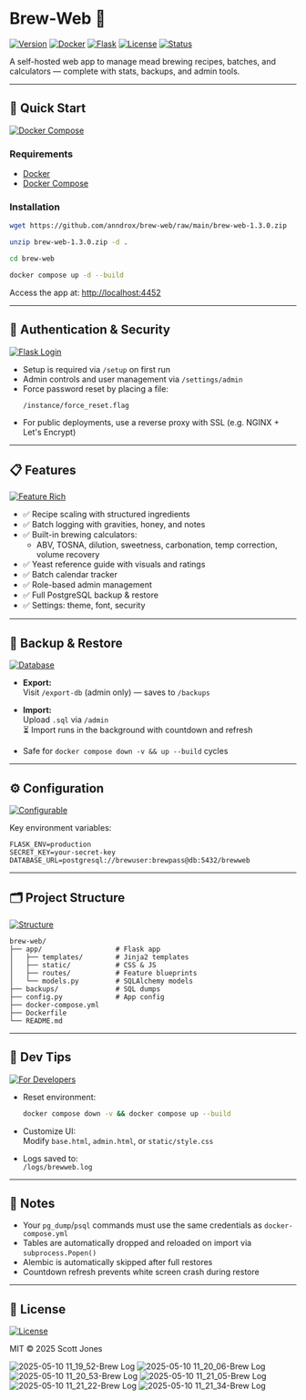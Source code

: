 # Brew-Web 🍯

[![Version](https://img.shields.io/badge/version-v1.3.0-blue)](#)
[![Docker](https://img.shields.io/badge/built%20with-Docker-blue)](#)
[![Flask](https://img.shields.io/badge/framework-Flask-yellow)](#)
[![License](https://img.shields.io/badge/license-MIT-green)](#)
[![Status](https://img.shields.io/badge/status-stable-brightgreen)](#)

A self-hosted web app to manage mead brewing recipes, batches, and calculators — complete with stats, backups, and admin tools.

---

## 🚀 Quick Start

[![Docker Compose](https://img.shields.io/badge/Setup-Docker%20Compose-informational)](#)

### Requirements

- [Docker](https://docs.docker.com/get-docker/)
- [Docker Compose](https://docs.docker.com/compose/)

### Installation

```bash
wget https://github.com/anndrox/brew-web/raw/main/brew-web-1.3.0.zip

unzip brew-web-1.3.0.zip -d .

cd brew-web

docker compose up -d --build
```

Access the app at: [http://localhost:4452](http://localhost:4452)

---

## 🔐 Authentication & Security

[![Flask Login](https://img.shields.io/badge/Security-Login%20Required-red)](#)

- Setup is required via `/setup` on first run
- Admin controls and user management via `/settings/admin`
- Force password reset by placing a file:
  ```
  /instance/force_reset.flag
  ```
- For public deployments, use a reverse proxy with SSL (e.g. NGINX + Let's Encrypt)

---

## 📋 Features

[![Feature Rich](https://img.shields.io/badge/Brew%20Tracking-Recipes%2C%20Batches%2C%20ABV-lightgrey)](#)

- ✅ Recipe scaling with structured ingredients
- ✅ Batch logging with gravities, honey, and notes
- ✅ Built-in brewing calculators:
  - ABV, TOSNA, dilution, sweetness, carbonation, temp correction, volume recovery
- ✅ Yeast reference guide with visuals and ratings
- ✅ Batch calendar tracker
- ✅ Role-based admin management
- ✅ Full PostgreSQL backup & restore
- ✅ Settings: theme, font, security

---

## 💾 Backup & Restore

[![Database](https://img.shields.io/badge/PostgreSQL-Export%2FImport-success)](#)

- **Export:**  
  Visit `/export-db` (admin only) — saves to `/backups`

- **Import:**  
  Upload `.sql` via `/admin`  
  ⏳ Import runs in the background with countdown and refresh

- Safe for `docker compose down -v && up --build` cycles

---

## ⚙️ Configuration

[![Configurable](https://img.shields.io/badge/Customizable-.env%20%7C%20config.py-yellow)](#)

Key environment variables:

```env
FLASK_ENV=production
SECRET_KEY=your-secret-key
DATABASE_URL=postgresql://brewuser:brewpass@db:5432/brewweb
```

---

## 🗂 Project Structure

[![Structure](https://img.shields.io/badge/Folder%20Layout-Described-lightgrey)](#)

```
brew-web/
├── app/                  # Flask app
│   ├── templates/        # Jinja2 templates
│   ├── static/           # CSS & JS
│   ├── routes/           # Feature blueprints
│   └── models.py         # SQLAlchemy models
├── backups/              # SQL dumps
├── config.py             # App config
├── docker-compose.yml
├── Dockerfile
└── README.md
```

---

## 🧪 Dev Tips

[![For Developers](https://img.shields.io/badge/Usage-Dev%20Friendly-orange)](#)

- Reset environment:  
  ```bash
  docker compose down -v && docker compose up --build
  ```

- Customize UI:  
  Modify `base.html`, `admin.html`, or `static/style.css`

- Logs saved to:  
  `/logs/brewweb.log`

---

## 📌 Notes

- Your `pg_dump`/`psql` commands must use the same credentials as `docker-compose.yml`
- Tables are automatically dropped and reloaded on import via `subprocess.Popen()`
- Alembic is automatically skipped after full restores
- Countdown refresh prevents white screen crash during restore

---

## 📜 License

[![License](https://img.shields.io/badge/License-MIT-green)](LICENSE)

MIT © 2025 Scott Jones

![2025-05-10 11_19_52-Brew Log](https://github.com/user-attachments/assets/f31efcbd-fc3a-460a-b28d-fc97d219fe2b)
![2025-05-10 11_20_06-Brew Log](https://github.com/user-attachments/assets/852049ba-f0d2-4f56-a42a-014f2755ff12)
![2025-05-10 11_20_53-Brew Log](https://github.com/user-attachments/assets/cb4d8620-dc28-4577-b56f-8710662ad770)
![2025-05-10 11_21_05-Brew Log](https://github.com/user-attachments/assets/e1bc6fc8-35dd-4929-ab87-74314be23f1e)
![2025-05-10 11_21_22-Brew Log](https://github.com/user-attachments/assets/77b513a0-a965-4c65-9064-ad0755befc0b)
![2025-05-10 11_21_34-Brew Log](https://github.com/user-attachments/assets/a6cf1218-d004-42dd-b83d-40aab4b24e34)

